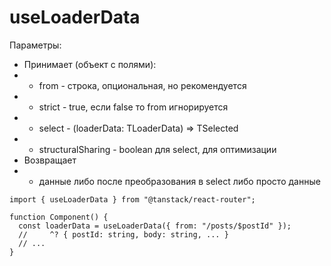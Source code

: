 # useLoaderData

Параметры:

- Принимает (объект с полями):
- - from - строка, опциональная, но рекомендуется
- - strict - true, если false то from игнорируется
- - select - (loaderData: TLoaderData) => TSelected
- - structuralSharing - boolean для select, для оптимизации
- Возвращает
- - данные либо после преобразования в select либо просто данные

```tsx
import { useLoaderData } from "@tanstack/react-router";

function Component() {
  const loaderData = useLoaderData({ from: "/posts/$postId" });
  //     ^? { postId: string, body: string, ... }
  // ...
}
```

